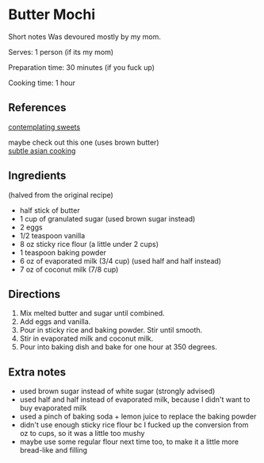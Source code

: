 # Butter Mochi

Short notes
Was devoured mostly by my mom.

Serves:
1 person (if its my mom)

Preparation time:
30 minutes (if you fuck up)

Cooking time:
1 hour

## References

[contemplating sweets](https://www.contemplatingsweets.com/hawaiian-butter-mochi/)

maybe check out this one (uses brown butter)  
[subtle asian cooking](https://www.facebook.com/groups/subtleasiancooking/permalink/3457106367638143)

## Ingredients

(halved from the original recipe)
- half stick of butter
- 1 cup of granulated sugar (used brown sugar instead)
- 2 eggs
- 1/2 teaspoon vanilla
- 8 oz sticky rice flour (a little under 2 cups)
- 1 teaspoon baking powder
- 6 oz of evaporated milk (3/4 cup) (used half and half instead)
- 7 oz of coconut milk (7/8 cup)

## Directions

1. Mix melted butter and sugar until combined. 
2. Add eggs and vanilla. 
3. Pour in sticky rice and baking powder. Stir until smooth.
4. Stir in evaporated milk and coconut milk.
5. Pour into baking dish and bake for one hour at 350 degrees.

## Extra notes

- used brown sugar instead of white sugar (strongly advised)
- used half and half instead of evaporated milk, because I didn't want to buy evaporated milk
- used a pinch of baking soda + lemon juice to replace the baking powder
- didn't use enough sticky rice flour bc I fucked up the conversion from oz to cups, so it was a little too mushy
- maybe use some regular flour next time too, to make it a little more bread-like and filling

